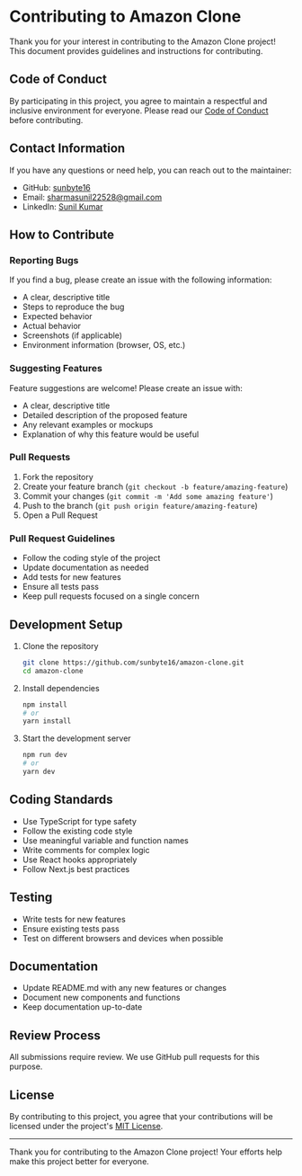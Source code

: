 # Contributing to Amazon Clone

Thank you for your interest in contributing to the Amazon Clone project! This document provides guidelines and instructions for contributing.

## Code of Conduct

By participating in this project, you agree to maintain a respectful and inclusive environment for everyone. Please read our [Code of Conduct](CODE_OF_CONDUCT.md) before contributing.

## Contact Information

If you have any questions or need help, you can reach out to the maintainer:

- GitHub: [sunbyte16](https://github.com/sunbyte16)
- Email: sharmasunil22528@gmail.com
- LinkedIn: [Sunil Kumar](https://www.linkedin.com/in/sunil-kumar-bb88bb31a/)

## How to Contribute

### Reporting Bugs

If you find a bug, please create an issue with the following information:

- A clear, descriptive title
- Steps to reproduce the bug
- Expected behavior
- Actual behavior
- Screenshots (if applicable)
- Environment information (browser, OS, etc.)

### Suggesting Features

Feature suggestions are welcome! Please create an issue with:

- A clear, descriptive title
- Detailed description of the proposed feature
- Any relevant examples or mockups
- Explanation of why this feature would be useful

### Pull Requests

1. Fork the repository
2. Create your feature branch (`git checkout -b feature/amazing-feature`)
3. Commit your changes (`git commit -m 'Add some amazing feature'`)
4. Push to the branch (`git push origin feature/amazing-feature`)
5. Open a Pull Request

### Pull Request Guidelines

- Follow the coding style of the project
- Update documentation as needed
- Add tests for new features
- Ensure all tests pass
- Keep pull requests focused on a single concern

## Development Setup

1. Clone the repository
   ```bash
   git clone https://github.com/sunbyte16/amazon-clone.git
   cd amazon-clone
   ```

2. Install dependencies
   ```bash
   npm install
   # or
   yarn install
   ```

3. Start the development server
   ```bash
   npm run dev
   # or
   yarn dev
   ```

## Coding Standards

- Use TypeScript for type safety
- Follow the existing code style
- Use meaningful variable and function names
- Write comments for complex logic
- Use React hooks appropriately
- Follow Next.js best practices

## Testing

- Write tests for new features
- Ensure existing tests pass
- Test on different browsers and devices when possible

## Documentation

- Update README.md with any new features or changes
- Document new components and functions
- Keep documentation up-to-date

## Review Process

All submissions require review. We use GitHub pull requests for this purpose.

## License

By contributing to this project, you agree that your contributions will be licensed under the project's [MIT License](LICENSE).

---

Thank you for contributing to the Amazon Clone project! Your efforts help make this project better for everyone.